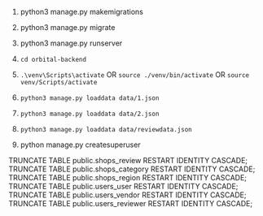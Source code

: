 1. python3 manage.py makemigrations
2. python3 manage.py migrate
3. python3 manage.py runserver 

1. `cd orbital-backend`
2. `.\venv\Scripts\activate` OR `source ./venv/bin/activate` OR `source venv/Scripts/activate`
3. `python3 manage.py loaddata data/1.json`
4. `python3 manage.py loaddata data/2.json`
5. `python3 manage.py loaddata data/reviewdata.json`

1. python manage.py createsuperuser

TRUNCATE TABLE public.shops_review RESTART IDENTITY CASCADE;
TRUNCATE TABLE public.shops_category RESTART IDENTITY CASCADE;
TRUNCATE TABLE public.shops_region RESTART IDENTITY CASCADE;
TRUNCATE TABLE public.users_user RESTART IDENTITY CASCADE;
TRUNCATE TABLE public.users_vendor RESTART IDENTITY CASCADE;
TRUNCATE TABLE public.users_reviewer RESTART IDENTITY CASCADE;